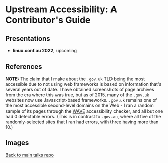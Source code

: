 # Upstream Accessibility: A Contributor's Guide

## Presentations

- **linux.conf.au 2022**, upcoming

## References

**NOTE:** The claim that I make about the `.gov.uk` TLD being the most accessible due to not using web frameworks is based on information that's several years out of date.  I have obtained screenshots of page archives from the era where this was true, but as of 2015, many of the `.gov.uk` websites now use Javascript-based frameworks.  `.gov.uk` remains one of the most accessible second-level domains on the Web - I ran a random sample of its pages through the [WAVE](https://wave.webaim.org/) accessibility checker, and all but one had 0 detectable errors.  (This is in contrast to `.gov.au`, where all five of the randomly-selected sites that I ran had errors, with three having more than 10.)

## Images


[Back to main talks repo](https://github.com/lisushka/talks)
